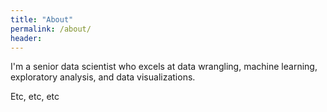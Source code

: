 ```yaml
---
title: "About"
permalink: /about/
header:
---
```


I'm a senior data scientist who excels at data wrangling, machine learning, exploratory analysis, and data visualizations.

Etc, etc, etc
